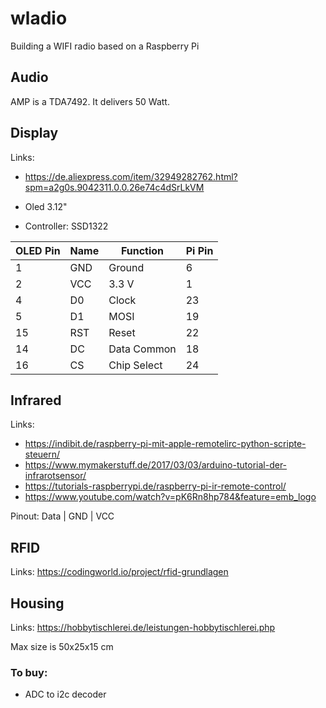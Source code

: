 # wladio
Building a WIFI radio based on a Raspberry Pi



## Audio

AMP is a TDA7492. It delivers 50 Watt.

## Display

Links:
- https://de.aliexpress.com/item/32949282762.html?spm=a2g0s.9042311.0.0.26e74c4dSrLkVM

- Oled 3.12"
- Controller: SSD1322

| OLED Pin | Name | Function    | Pi Pin |
|----------|------|-------------|--------|
| 1        | GND  | Ground      | 6      |
| 2        | VCC  | 3.3 V       | 1      |
| 4        | D0   | Clock       | 23     |
| 5        | D1   | MOSI        | 19     |
| 15       | RST  | Reset       | 22     |
| 14       | DC   | Data Common | 18     |
| 16       | CS   | Chip Select | 24     |

## Infrared

Links:
- https://indibit.de/raspberry-pi-mit-apple-remotelirc-python-scripte-steuern/
- https://www.mymakerstuff.de/2017/03/03/arduino-tutorial-der-infrarotsensor/
- https://tutorials-raspberrypi.de/raspberry-pi-ir-remote-control/
- https://www.youtube.com/watch?v=pK6Rn8hp784&feature=emb_logo

Pinout:
Data | GND | VCC

## RFID

Links:
https://codingworld.io/project/rfid-grundlagen

## Housing

Links:
https://hobbytischlerei.de/leistungen-hobbytischlerei.php

Max size is 50x25x15 cm

### To buy:
- ADC to i2c decoder
